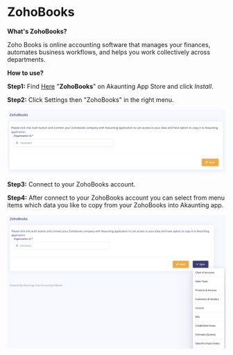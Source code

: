 ZohoBooks
==========

**What's ZohoBooks?** 

Zoho Books is online accounting software that manages your finances, automates business workflows, and helps you work collectively across departments.

**How to use?**

**Step1:** Find [Here](https://akaunting.com/apps/zohobooks) "**ZohoBooks**" on Akaunting App Store and click _Install_. 

**Step2:** Click Settings then "ZohoBooks" in the right menu. 

![new field](_images/zohobooks-start.png)

**Step3:** Connect to your ZohoBooks account.

**Step4:** After connect to your ZohoBooks account you can select from menu items which data you like to copy from your ZohoBooks into Akaunting app.

![new field](_images/zohobooks-sync-menu.png)
